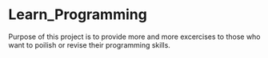 Learn_Programming
=================
Purpose of this project is to provide more and more excercises to those who want to poilish or revise their programming skills.
